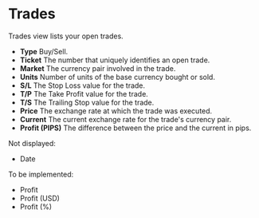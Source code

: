 # Trades

Trades view lists your open trades.

- **Type** Buy/Sell.
- **Ticket** The number that uniquely identifies an open trade.
- **Market** The currency pair involved in the trade.
- **Units** Number of units of the base currency bought or sold.
- **S/L** The Stop Loss value for the trade.
- **T/P** The Take Profit value for the trade.
- **T/S** The Trailing Stop value for the trade.
- **Price** The exchange rate at which the trade was executed.
- **Current** The current exchange rate for the trade's currency pair.
- **Profit (PIPS)** The difference between the price and the current in pips.

Not displayed:

- Date

To be implemented:

- Profit
- Profit (USD)
- Profit (%)
